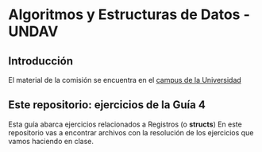 # Algoritmos y Estructuras de Datos - UNDAV

## Introducción

El material de la comisión se encuentra en el [campus de la Universidad](https://ead.undav.edu.ar)

## Este repositorio: ejercicios de la Guía 4

Esta guía abarca ejercicios relacionados a Registros (o **structs**)
En este repositorio vas a encontrar archivos con la resolución de los ejercicios que vamos haciendo en clase.
